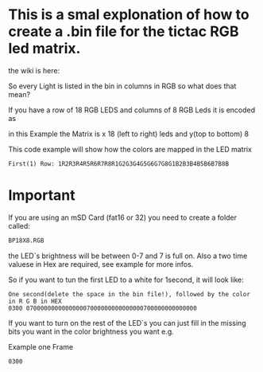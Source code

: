 # This is a smal explonation of how to create a .bin file for the tictac RGB led matrix. 

the wiki is here: 

So every Light is listed in the bin in columns in RGB so what does that mean?

If you have a row of 18 RGB LEDS
and columns of 8 RGB Leds it is encoded as

in this Example the Matrix is x 18 (left to right) leds and y(top to bottom) 8

This code example will show how the colors are mapped in the LED matrix
```
First(1) Row: 1R2R3R4R5R6R7R8R1G2G3G4G5G6G7G8G1B2B3B4B5B6B7B8B
```

# Important 
If you are using an mSD Card (fat16 or 32) you need to create a folder called: 
```bash
BP18X8.RGB
```
the LED´s brightness will be between 0-7 and 7 is full on.
Also a two time valuese in Hex are required, see example for more infos.

So if you want to tun the first LED to a white for 1second, it will look like: 

```
One second(delete the space in the bin file!), followed by the color in R G B in HEX
0300 070000000000000007000000000000000700000000000000
```

If you want to turn on the rest of the LED´s you can just fill in the missing bits you want in the color brightness you want e.g.

Example one Frame
```
0300 
```